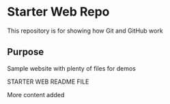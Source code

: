 # Starter Web Repo

This repository is for showing how Git and GitHub work

## Purpose

Sample website with plenty of files for demos

STARTER WEB README FILE

More content added
